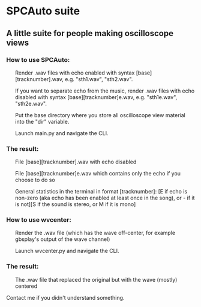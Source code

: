 <h1>SPCAuto suite</h1>
<h2>A little suite for people making oscilloscope views</h2>
<h3>How to use SPCAuto:</h3>
<list>
<ul>Render .wav files with echo enabled with syntax [base][tracknumber].wav, e.g. "sth1.wav", "sth2.wav".</ul>
<ul>If you want to separate echo from the music, render .wav files with echo disabled with syntax [base][tracknumber]<bold>e</bold>.wav, e.g. "sth1e.wav", "sth2e.wav".</ul>
<ul>Put the base directory where you store all oscilloscope view material into the "dir" variable.</ul>
<ul>Launch main.py and navigate the CLI.</ul>
</list>
<h3>The result:</h3>
<list>
<ul>File [base][tracknumber].wav with echo disabled</ul>
<ul>File [base][tracknumber]<bold>e</bold>.wav which contains only the echo if you choose to do so</ul>
<ul>General statistics in the terminal in format [tracknumber]: [E if echo is non-zero (aka echo has been enabled at least once in the song), or - if it is not][S if the sound is stereo, or M if it is mono]</ul>
</list>
<h3>How to use wvcenter:</h3>
<list>
<ul>Render the .wav file (which has the wave off-center, for example gbsplay's output of the wave channel)</ul>
<ul>Launch wvcenter.py and navigate the CLI.</ul>
</list>
<h3>The result:</h3>
<list>
<ul>The .wav file that replaced the original but with the wave (mostly) centered</ul>
</list>
Contact me if you didn't understand something.
